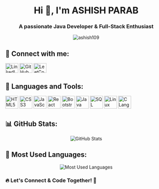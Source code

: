 <h1 align="center">Hi 👋, I'm ASHISH PARAB</h1>
<h3 align="center">A passionate Java Developer & Full-Stack Enthusiast</h3>

<p align="center"> 
    <img src="https://komarev.com/ghpvc/?username=ashish109&label=Profile%20views&color=0e75b6&style=flat" alt="ashish109" /> 
</p>

## 🔗 Connect with me:
<p align="left">
<a href="[https://www.linkedin.com/in/YOUR_LINKEDIN](https://www.linkedin.com/in/ashishparab03/)" target="blank"><img align="center" src="https://cdn.jsdelivr.net/npm/simple-icons@3.13.0/icons/linkedin.svg" alt="LinkedIn" height="30" width="40" /></a>
<a href="https://github.com/ashish109" target="blank"><img align="center" src="https://cdn.jsdelivr.net/npm/simple-icons@3.13.0/icons/github.svg" alt="GitHub" height="30" width="40" /></a>
<a href="[https://leetcode.com/YOUR_LEETCODE_USERNAME/](https://leetcode.com/u/ashsheesh03/)" target="blank">
    <img align="center" src="https://cdn.jsdelivr.net/npm/simple-icons@3.13.0/icons/leetcode.svg" alt="LeetCode" height="30" width="40" />
</a>

</p>

## 🚀 Languages and Tools:
<p align="left"> 
    <img src="https://cdn.jsdelivr.net/npm/simple-icons@3.13.0/icons/html5.svg" alt="HTML5" height="40" width="40"/> 
    <img src="https://cdn.jsdelivr.net/npm/simple-icons@3.13.0/icons/css3.svg" alt="CSS3" height="40" width="40"/> 
    <img src="https://cdn.jsdelivr.net/npm/simple-icons@3.13.0/icons/javascript.svg" alt="JavaScript" height="40" width="40"/> 
    <img src="https://cdn.jsdelivr.net/npm/simple-icons@3.13.0/icons/react.svg" alt="React" height="40" width="40"/> 
    <img src="https://cdn.jsdelivr.net/npm/simple-icons@3.13.0/icons/bootstrap.svg" alt="Bootstrap" height="40" width="40"/> 
    <img src="https://cdn.jsdelivr.net/npm/simple-icons@3.13.0/icons/java.svg" alt="Java" height="40" width="40"/> 
    <img src="https://cdn.jsdelivr.net/npm/simple-icons@3.13.0/icons/sqlite.svg" alt="SQL" height="40" width="40"/> 
    <img src="https://cdn.jsdelivr.net/npm/simple-icons@3.13.0/icons/linux.svg" alt="Linux" height="40" width="40"/> 
    <img src="https://cdn.jsdelivr.net/npm/simple-icons@3.13.0/icons/c.svg" alt="C Language" height="40" width="40"/>

</p>

## 📊 GitHub Stats:
<p align="center">
    <img align="center" src="https://github-readme-stats.vercel.app/api?username=ashish109&show_icons=true&theme=dark" alt="GitHub Stats" />
</p>

## 📌 Most Used Languages:
<p align="center">
    <img align="center" src="https://github-readme-stats.vercel.app/api/top-langs/?username=ashish109&layout=compact&theme=dark" alt="Most Used Languages" />
</p>



### 🔥 **Let's Connect & Code Together!** 🚀
